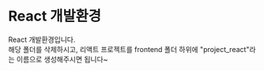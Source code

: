 # React 개발환경
React 개발환경입니다. <br>
해당 폴더를 삭제하시고, 리액트 프로젝트를 frontend 폴더 하위에 "project_react"라는 이름으로 생성해주시면 됩니다~